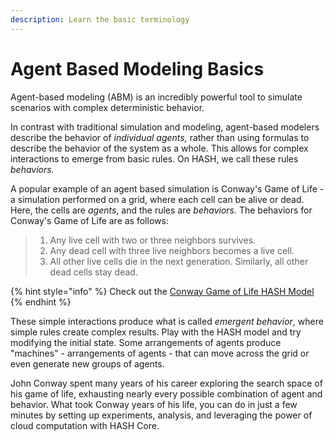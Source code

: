 ```yaml
---
description: Learn the basic terminology
---
```


# Agent Based Modeling Basics

Agent-based modeling \(ABM\) is an incredibly powerful tool to simulate scenarios with complex deterministic behavior. 

In contrast with traditional simulation and modeling, agent-based modelers describe the behavior of _individual agents,_ rather than using formulas to describe the behavior of the system as a whole. This allows for complex interactions to emerge from basic rules. On HASH, we call these rules _behaviors._ 

A popular example of an agent based simulation is Conway's Game of Life - a simulation performed on a grid, where each cell can be alive or dead. Here, the cells are _agents_, and the rules are _behaviors._ The behaviors for Conway's Game of Life are as follows:

> 1. Any live cell with two or three neighbors survives.
> 2. Any dead cell with three live neighbors becomes a live cell.
> 3. All other live cells die in the next generation. Similarly, all other dead cells stay dead.

{% hint style="info" %}
Check out the [Conway Game of Life HASH Model](https://hash.ai/index/5de93f49d4b4c15ea799dcd9/conway%27s-game-of-life) 
{% endhint %}

These simple interactions produce what is called _emergent behavior_, where simple rules create complex results.  Play with the HASH model and try modifying the initial state. Some arrangements of agents produce "machines" - arrangements of agents - that can move across the grid or even generate new groups of agents.

John Conway spent many years of his career exploring the search space of his game of life, exhausting nearly every possible combination of agent and behavior. What took Conway years of his life, you can do in just a few minutes by setting up experiments, analysis, and leveraging the power of cloud computation with HASH Core.













